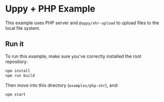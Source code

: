 # Uppy + PHP Example

This example uses PHP server and `@uppy/xhr-upload` to upload files to the local file system.

## Run it

To run this example, make sure you've correctly installed the root repository:

```bash
npm install
npm run build
```

Then move into this directory (`examples/php-xhr`), and:

```bash
npm start
```
